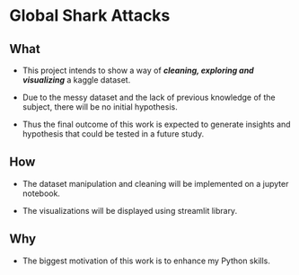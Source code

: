 # Global Shark Attacks


## What

* This project intends to show a way of __*cleaning, exploring and visualizing*__ a kaggle dataset.

* Due to the messy dataset and the lack of previous knowledge of the subject, there will be no initial hypothesis. 

* Thus the final outcome of this work is expected to generate insights and hypothesis that could be tested in a future study.

## How

* The dataset manipulation and cleaning will be implemented on a jupyter notebook.

* The visualizations will be displayed using streamlit library.

## Why

* The biggest motivation of this work is to enhance my Python skills.

